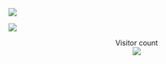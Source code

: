![](https://giphy.com/gifs/zootopia-dmv-xUA7aVWGYlUWCpzT7W)

<a href=#><img src="contributions.svg"></a>

<p align="center"> 
  Visitor count<br>
  <img src="https://profile-counter.glitch.me/RubenTadeia/count.svg" />
</p>
